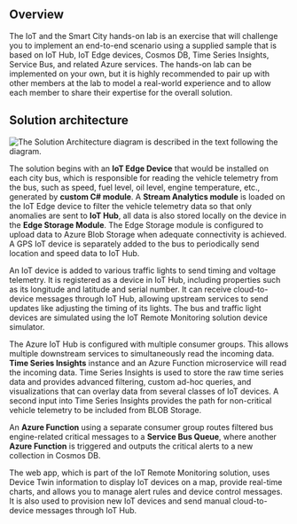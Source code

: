 ## Overview

The IoT and the Smart City hands-on lab is an exercise that will challenge you to implement an end-to-end scenario using a supplied sample that is based on IoT Hub, IoT Edge devices, Cosmos DB, Time Series Insights, Service Bus, and related Azure services. The hands-on lab can be implemented on your own, but it is highly recommended to pair up with other members at the lab to model a real-world experience and to allow each member to share their expertise for the overall solution.

## Solution architecture

![The Solution Architecture diagram is described in the text following the diagram.](images/Hands-onlabstep-by-step-IoTandtheSmartCityimages/media/image2.png 'Solution Architecture diagram')

The solution begins with an **IoT Edge Device** that would be installed on each city bus, which is responsible for reading the vehicle telemetry from the bus, such as speed, fuel level, oil level, engine temperature, etc., generated by **custom C\# module**. A **Stream Analytics module** is loaded on the IoT Edge device to filter the vehicle telemetry data so that only anomalies are sent to **IoT Hub**, all data is also stored locally on the device in the **Edge Storage Module**. The Edge Storage module is configured to upload data to Azure Blob Storage when adequate connectivity is achieved. A GPS IoT device is separately added to the bus to periodically send location and speed data to IoT Hub.

An IoT device is added to various traffic lights to send timing and voltage telemetry. It is registered as a device in IoT Hub, including properties such as its longitude and latitude and serial number. It can receive cloud-to-device messages through IoT Hub, allowing upstream services to send updates like adjusting the timing of its lights. The bus and traffic light devices are simulated using the IoT Remote Monitoring solution device simulator.

The Azure IoT Hub is configured with multiple consumer groups. This allows multiple downstream services to simultaneously read the incoming data.  **Time Series Insights** instance and an Azure Function microservice will read the incoming data. Time Series Insights is used to store the raw time series data and provides advanced filtering, custom ad-hoc queries, and visualizations that can overlay data from several classes of IoT devices. A second input into Time Series Insights provides the path for non-critical vehicle telemetry to be included from BLOB Storage.

An **Azure Function** using a separate consumer group routes filtered bus engine-related critical messages to a **Service Bus Queue**, where another **Azure Function** is triggered and outputs the critical alerts to a new collection in Cosmos DB.

The web app, which is part of the IoT Remote Monitoring solution, uses Device Twin information to display IoT devices on a map, provide real-time charts, and allows you to manage alert rules and device control messages. It is also used to provision new IoT devices and send manual cloud-to-device messages through IoT Hub.
